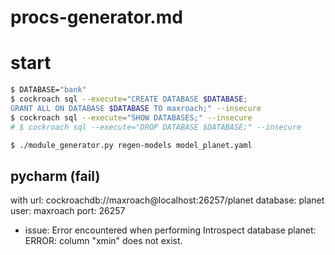 # procs-generator.md
# start
```sh
$ DATABASE="bank"
$ cockroach sql --execute="CREATE DATABASE $DATABASE;
GRANT ALL ON DATABASE $DATABASE TO maxroach;" --insecure
$ cockroach sql --execute="SHOW DATABASES;" --insecure
# $ cockroach sql --execute="DROP DATABASE $DATABASE;" --insecure

$ ./module_generator.py regen-models model_planet.yaml
```

## pycharm (fail)
with url: cockroachdb://maxroach@localhost:26257/planet
    database: planet
    user: maxroach
    port: 26257

- issue: 
    Error encountered when performing Introspect database planet: ERROR: column "xmin" does not exist.

    
